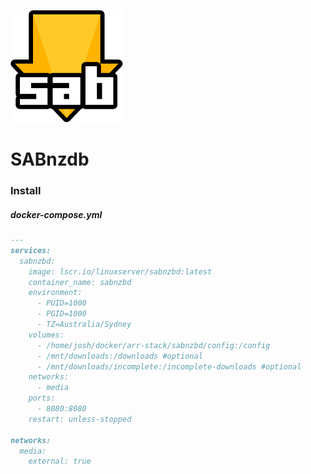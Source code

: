 ![Alt text](./images/sabnzdb.jpg)

# SABnzdb

### Install

##### docker-compose.yml


```markdown
---
services:
  sabnzbd:
    image: lscr.io/linuxserver/sabnzbd:latest
    container_name: sabnzbd
    environment:
      - PUID=1000
      - PGID=1000
      - TZ=Australia/Sydney
    volumes:
      - /home/josh/docker/arr-stack/sabnzbd/config:/config
      - /mnt/downloads:/downloads #optional
      - /mnt/downloads/incomplete:/incomplete-downloads #optional
    networks:
      - media
    ports:
      - 8080:8080
    restart: unless-stopped

networks:
  media:
    external: true
```
